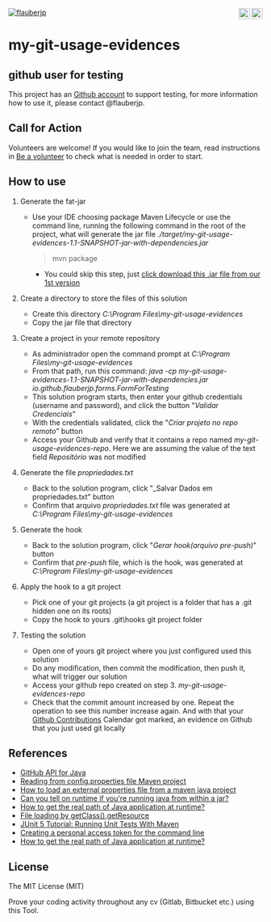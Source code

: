 [![flauberjp](https://circleci.com/gh/flauberjp/my-git-usage-evidences.svg?style=shield)](https://circleci.com/gh/flauberjp/my-git-usage-evidences/tree/master) <a href="translations/README.pt_br.md"><img align="right" src="https://emojipedia-us.s3.dualstack.us-west-1.amazonaws.com/thumbs/240/google/241/flag-brazil_1f1e7-1f1f7.png" width="22"></a> <a href="translations/README.md"><img align="right" src="https://emojipedia-us.s3.dualstack.us-west-1.amazonaws.com/thumbs/240/google/241/flag-united-states_1f1fa-1f1f8.png" width="22"></a>
# my-git-usage-evidences

## github user for testing

This project has an [Github account](https://github.com/mygitusageevicencesapp) to support testing, for more information how to use it, please contact @flauberjp.

## Call for Action
Volunteers are welcome! If you would like to join the team, read instructions in [Be a volunteer](CONTRIBUTING.md) to check what is needed in order to start.

## How to use

1. Generate the fat-jar
    * Use your IDE choosing package Maven Lifecycle or use 
    the command line, running the following command in the 
    root of the project, what will generate the jar file _./target/my-git-usage-evidences-1.1-SNAPSHOT-jar-with-dependencies.jar_  
      > mvn package
      * You could skip this step, just [click download this .jar file from our 1st version](https://github.com/flauberjp/my-git-usage-evidences/releases/download/1.0-SNAPSHOT/my-git-usage-evidences-1.0-SNAPSHOT-jar-with-dependencies.jar)

2. Create a directory to store the files of this solution
    * Create this directory _C:\Program Files\my-git-usage-evidences_
    * Copy the jar file that directory

3. Create a project in your remote repository
    * As administrador open the command prompt at _C:\Program Files\my-git-usage-evidences_
    * From that path, run this command: _java -cp my-git-usage-evidences-1.1-SNAPSHOT-jar-with-dependencies.jar io.github.flauberjp.forms.FormForTesting_
    * This solution program starts, then enter your github credentials (username and password), and click the button "_Validar Credenciais_"
    * With the credentials validated, click the "_Criar projeto no repo remoto_" button
    * Access your Github and verify that it contains a repo named _my-git-usage-evidences-repo_. 
    Here we are assuming the value of the text field _Repositório_ was not modified

4. Generate the file _propriedades.txt_
    * Back to the solution program, click "_Salvar Dados em propriedades.txt" button
    * Confirm that arquivo _propriedades.txt_ file was generated at _C:\Program Files\my-git-usage-evidences_

5. Generate the hook
    * Back to the solution program, click "_Gerar hook(arquivo pre-push)_" button
    * Confirm that _pre-push_ file, which is the hook, was generated at _C:\Program Files\my-git-usage-evidences_

6. Apply the hook to a git project
    * Pick one of your git projects (a git project is a folder that has a .git hidden one on its roots)
    * Copy the hook to yours .git\hooks git project folder

7. Testing the solution
    * Open one of yours git project where you just configured used this solution
    * Do any modification, then commit the modification, then push it, what will trigger our solution
    * Access your github repo created on step 3. _my-git-usage-evidences-repo_
    * Check that the commit amount increased by one. Repeat the operation to see this 
    number increase again. And with that your 
    [Github Contributions](https://help.github.com/en/github/setting-up-and-managing-your-github-profile/viewing-contributions-on-your-profile#contributions-calendar) 
    Calendar got marked, an evidence on Github that you just used git locally

## References
- [GitHub API for Java](https://github-api.kohsuke.org/)
- [Reading from config.properties file Maven project](https://stackoverflow.com/questions/35008377/reading-from-config-properties-file-maven-project)
- [How to load an external properties file from a maven java project](https://stackoverflow.com/questions/34712885/how-to-load-an-external-properties-file-from-a-maven-java-project)
- [Can you tell on runtime if you're running java from within a jar?](https://stackoverflow.com/questions/482560/can-you-tell-on-runtime-if-youre-running-java-from-within-a-jar)
- [How to get the real path of Java application at runtime?](https://stackoverflow.com/questions/4032957/how-to-get-the-real-path-of-java-application-at-runtime)
- [File loading by getClass().getResource](https://stackoverflow.com/questions/14089146/file-loading-by-getclass-getresource)
- [JUnit 5 Tutorial: Running Unit Tests With Maven](https://www.petrikainulainen.net/programming/testing/junit-5-tutorial-running-unit-tests-with-maven/)
- [Creating a personal access token for the command line](https://help.github.com/en/github/authenticating-to-github/creating-a-personal-access-token-for-the-command-line)
- [How to get the real path of Java application at runtime?](https://stackoverflow.com/a/43553093/6771132)

## License
The MIT License (MIT)

Prove your coding activity throughout any cv (Gitlab, Bitbucket etc.)  using this Tool. 

